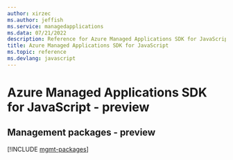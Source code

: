 ```yaml
---
author: xirzec
ms.author: jeffish
ms.service: managedapplications
ms.data: 07/21/2022
description: Reference for Azure Managed Applications SDK for JavaScript
title: Azure Managed Applications SDK for JavaScript
ms.topic: reference
ms.devlang: javascript
---
```

# Azure Managed Applications SDK for JavaScript - preview

## Management packages - preview
[!INCLUDE [mgmt-packages](managed-applications-mgmt-index.md)]